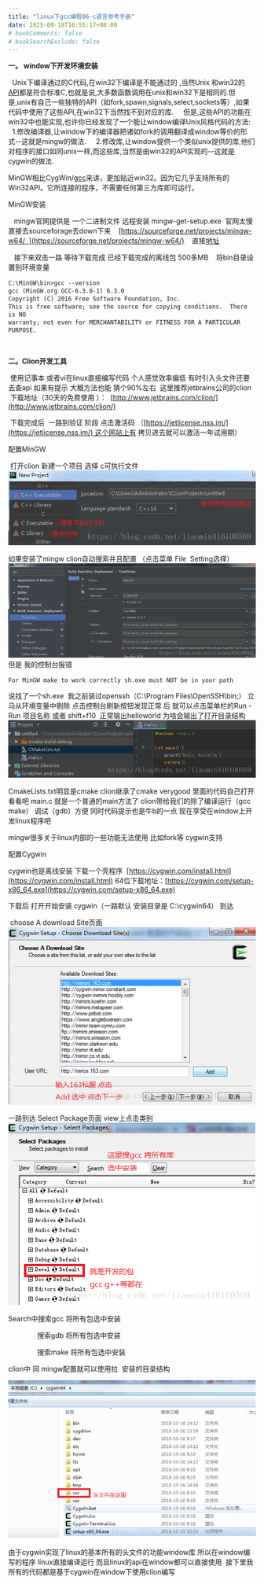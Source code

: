 ```yaml
---
title: "linux下gcc编程06-c语言参考手册"
date: 2025-09-18T16:55:17+08:00
# bookComments: false
# bookSearchExclude: false
---
```


**一。 window下开发环境安装**

 
  Unix下编译通过的C代码,在win32下编译是不能通过的 ,当然Unix 和win32的[API](https://so.csdn.net/so/search?q=API&spm=1001.2101.3001.7020)都是符合标准C,也就是说,大多数函数调用在unix和win32下是相同的.但是,unix有自己一些独特的API（如fork,spawn,signals,select,sockets等）,如果代码中使用了这些API,在win32下当然找不到对应的库.
     但是,这些API的功能在win32中也能实现,也许你已经发现了一个能让window编译Unix风格代码的方法:
     1.修改编译器,让window下的编译器把诸如fork的调用翻译成window等价的形式--这就是mingw的做法.
     2.修改库,让window提供一个类似unix提供的库,他们对程序的接口如同unix一样,而这些库,当然是由win32的API实现的--这就是cygwin的做法.

 
MinGW相比CygWin/[gcc](https://so.csdn.net/so/search?q=gcc&spm=1001.2101.3001.7020)来讲，更加贴近win32。因为它几乎支持所有的Win32API。它所连接的程序，不需要任何第三方库即可运行。

 
MinGW安装 

 
   mingw官网提供是 一个二进制文件 远程安装 mingw-get-setup.exe  官网太慢直接去sourceforage去down下来
    [https://sourceforge.net/projects/mingw-w64/  ](https://sourceforge.net/projects/mingw-w64/)
    直接[地址](https://sourceforge.net/projects/mingw-w64/files/Toolchains%20targetting%20Win32/Personal%20Builds/mingw-builds/installer/mingw-w64-install.exe)

 
   接下来双击一路 等待下载完成 已经下载完成的离线包 500多MB
    将bin目录设置到环境变量

 
```
C:\MinGW\bin>gcc --version
gcc (MinGW.org GCC-6.3.0-1) 6.3.0
Copyright (C) 2016 Free Software Foundation, Inc.
This is free software; see the source for copying conditions.  There is NO
warranty; not even for MERCHANTABILITY or FITNESS FOR A PARTICULAR PURPOSE.
```

 
 

 
**二。Clion开发工具**

 
 使用记事本 或者vi在linux直接编写代码 个人感觉效率偏低 有时引入头文件还要去查api 如果有提示 大概方法也能
 猜个90%左右  这里推荐jetbrains公司的clion
  下载地址（30天的免费使用 ）：
  [http://www.jetbrains.com/clion/](http://www.jetbrains.com/clion/)

 
 下载完成后  一路到验证 阶段 点击激活码 （[https://jetlicense.nss.im/](https://jetlicense.nss.im/) 这个网站上有 拷贝进去就可以激活一年试用期）

 
配置MinGW

 
 打开clion 新建一个项目 选择 c可执行文件
![](/docs/images/content/programming/languages/gcc/linuxgcc_05.md.images/62920234aef8a06e595c3aac2d6fedd6.png)

 
如果安装了mingw clion自动搜索并且配置 （点击菜单 File  Setting选择）
![](/docs/images/content/programming/languages/gcc/linuxgcc_05.md.images/4f8e399f8ff6a9be2a2d515a8ed2042d.png)
 但是 我的控制台报错 

 
```
For MinGW make to work correctly sh.exe must NOT be in your path
```

 
说找了一个sh.exe  我之前装过openssh（C:\Program Files\OpenSSH\bin;） 立马从环境变量中剔除 点击控制台刷新按钮发现正常 后 就可以点击菜单栏的Run - Run 项目名称 或者 shift+f10  正常输出helloworld 为啥会输出了打开目录结构
![](/docs/images/content/programming/languages/gcc/linuxgcc_05.md.images/f798a858e3c7a4bfd14f5bf3b37651c9.png)

 
CmakeLists.txt明显是cmake clion继承了cmake verygood 里面的代码自己打开看看吧
 main.c 就是一个普通的main方法了
 clion带给我们的除了编译运行（gcc make） 调试（gdb）方便 同时代码提示也是牛b的一点
 现在享受在window上开发linux程序吧  

 
mingw很多关于linux内部的一些功能无法使用 比如fork等 cygwin支持 

 
配置Cygwin

 
cygwin也是离线安装 下载一个壳程序  [https://cygwin.com/install.html](https://cygwin.com/install.html)
 64位下载地址：[https://cygwin.com/setup-x86_64.exe](https://cygwin.com/setup-x86_64.exe)

 
下载后 打开开始安装 cygwin（一路默认 安装目录是 C:\cygwin64） 到达

 
 choose A download Site页面
![](/docs/images/content/programming/languages/gcc/linuxgcc_05.md.images/f9a8a9739f0165e81c3c3ee7d7af61c4.png)

 
一路到达 Select Package页面 view上点击类别
![](/docs/images/content/programming/languages/gcc/linuxgcc_05.md.images/da3d8093c7a112561e9605ce345a643f.png)

 
Search中搜索gcc 将所有包选中安装

 
               搜索gdb 将所有包选中安装

 
               搜索make 将所有包选中安装

 
clion中 同 mingw配置就可以使用拉  安装的目录结构

 
![](/docs/images/content/programming/languages/gcc/linuxgcc_05.md.images/033445fa2aa48ffe5ae23cf0efedf239.png)

 
由于cygwin实现了linux的基本所有的头文件的功能window库 所以在window编写的程序 linux直接编译运行
 而且linux的api在window都可以直接使用  接下里我所有的代码都是基于cygwin在window下使用clion编写